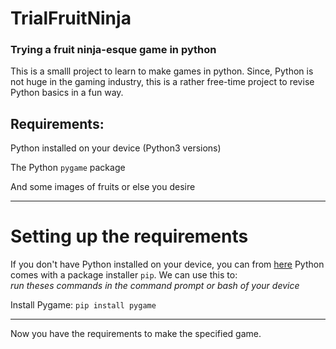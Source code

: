 # TrialFruitNinja
### Trying a fruit ninja-esque game in python

This is a smalll project to learn to make games in python. Since, Python is not huge in the gaming industry, this is a rather free-time project to revise Python
basics in a fun way.

## Requirements:
Python installed on your device (Python3 versions) 

The Python `pygame` package

And some images of fruits or else you desire
___

# Setting up the requirements
If you don't have Python installed on your device, you can from [here](https://www.python.org/downloads/)
Python comes with a package installer `pip`. We can use this to:\
_run theses commands in the command prompt or bash of your device_

Install Pygame:  `pip install pygame`
___
Now you have the requirements to make the specified game.
